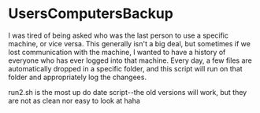 # UsersComputersBackup
I was tired of being asked who was the last person to use a specific machine, or vice versa. 
This generally isn't a big deal, but sometimes if we lost communication with the machine, 
I wanted to have a history of everyone who has ever logged into that machine. 
Every day, a few files are automatically dropped in a specific folder, 
and this script will run on that folder and appropriately log the changees.


run2.sh is the most up do date script--the old versions will work, but they are not as clean nor easy to look at haha
